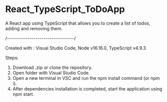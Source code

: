 # React_TypeScript_ToDoApp
A React app using TypeScript that allows you to create a list of todos, adding and removing them.

/---------------------------------/

Created with : Visual Studio Code, Node v16.16.0, TypeScript v4.9.3

Steps:

1. Download .zip or clone the repository.
2. Open folder with Visual Studio Code.
3. Open a new terminal in VSC and run the npm install command (or npm i).
4. After dependencies installation is completed, start the application using npm start.
